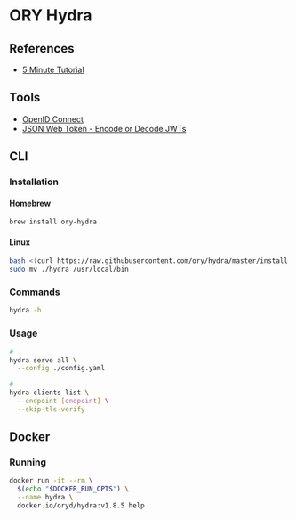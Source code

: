 # ORY Hydra

<!--
https://www.youtube.com/watch?v=996OiexHze0&feature=emb_title
https://medium.com/@eileen.code4fun/use-the-source-ory-hydra-bd5c460a2f37
-->

## References

- [5 Minute Tutorial](https://www.ory.sh/hydra/docs/5min-tutorial/)

## Tools

- [OpenID Connect <debugger/>](https://oidcdebugger.com/)
- [JSON Web Token - Encode or Decode JWTs](https://jsonwebtoken.io/)

## CLI

### Installation

#### Homebrew

```sh
brew install ory-hydra
```

#### Linux

```sh
bash <(curl https://raw.githubusercontent.com/ory/hydra/master/install.sh) -b ./ 1.4.8
sudo mv ./hydra /usr/local/bin
```

### Commands

```sh
hydra -h
```

### Usage

```sh
#
hydra serve all \
  --config ./config.yaml

#
hydra clients list \
  --endpoint [endpoint] \
  --skip-tls-verify
```

## Docker

### Running

```sh
docker run -it --rm \
  $(echo "$DOCKER_RUN_OPTS") \
  --name hydra \
  docker.io/oryd/hydra:v1.8.5 help
```
